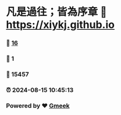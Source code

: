 # 凡是過往；皆為序章 :link: https://xiykj.github.io 
### :page_facing_up: [16](https://xiykj.github.io/tag.html) 
### :speech_balloon: 1 
### :hibiscus: 15457 
### :alarm_clock: 2024-08-15 10:45:13 
### Powered by :heart: [Gmeek](https://github.com/Meekdai/Gmeek)
